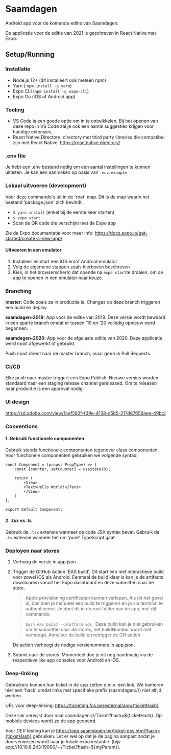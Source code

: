 # Saamdagen

Android app voor de komende editie van Saamdagen.

De applicatie voor de editie van 2021 is geschreven in React Native met Expo.

## Setup/Running

### Installatie

- Node.js 12+ (dit installeert ook meteen npm)
- Yarn ( `npm install -g yarn`)
- Expo CLI (`npm install -g expo-cli`)
- Expo Go (iOS of Android app)

### Tooling

- VS Code is een goede optie om in te ontwikkelen. Bij het openen van deze repo in VS Code zal je ook een aantal suggesties krijgen voor handige extensies.
- React Native Directory: directory met third party libraries die compatibel zijn met React Native. <https://reactnative.directory/>

### .env file
Je hebt een .env bestand nodig om een aantal instellingen te kunnen uitlezen. Je kan een aanmaken op basis van `.env.example`

### Lokaal uitvoeren (development)


Voer deze commando's uit in de 'root' map. Dit is de map waarin het bestand 'package.json' zich bevindt.

- `$ yarn install` (enkel bij de eerste keer starten)
- `$ expo start`
- Scan de QR code die verschijnt met de Expo app

Zie de Expo documentatie voor meer info: <https://docs.expo.io/get-started/create-a-new-app/>

#### Uitvoeren in een emulator

1. Installeer en start een iOS en/of Android emulator
2. Volg de algemene stappen zoals hierboven beschreven
3. Kies, in het browserscherm dat opende na `expo start`te draaien, om de app te openen in een emulator naar keuze.

### Branching

**master:** Code zoals ze in productie is. Changes op deze branch triggeren een build en deploy

**saamdagen-2019:** App voor de editie van 2019. Deze versie wordt bewaard in een aparte branch omdat er tussen '19 en '20 volledig opnieuw werd begonnen.

**saamdagen-2020**: App voor de afgelaste editie van 2020. Deze applicatie werd nooit afgewerkt of gebruikt.

Push nooit direct naar de master branch, maar gebruik Pull Requests.

### CI/CD

Elke push naar master triggert een Expo Publish. Nieuwe versies worden standaard naar een staging release channel gereleased. Om te releasen naar productie is een approval nodig.

### UI design

<https://xd.adobe.com/view/1cef593f-f39e-4138-a5b5-217d87659aee-49bc/>

### Conventions

#### 1. Gebruik functionele componenten

Gebruik steeds functionele componenten tegenover class componenten. Voor functionele componenten gebruiken we volgende syntax:

```JSX
const Component = (props: PropType) => {
    const [counter, setCounter] = useState(0);

    return (
        <View>
        <Text>Hello World!</Text>
        </View>
    )
};

export default Component;
```

#### 2. .tsx vs .ts

Gebruik de `.tsx` extensie wanneer de code JSX syntax bevat. Gebruik de `.ts` extensie wanneer het om 'pure' TypeScript gaat.

### Deployen naar stores

1. Verhoog de versie in app.json

2. Trigger de GitHub Action 'EAS build'. Dit start een niet interactieve build voor zowel iOS als Android. Eenmaal de build klaar is kan je de artifacts downloaden vanuit het Expo dashboard en deze submitten naar de store.

    > Apple provisioning certificaten kunnen verlopen. Als dit het geval is, dan dien je manueel een build te triggeren en je via terminal te authenticeren. Je doet dit in de root folder van de app, met dit commando:

    >``bash
    >eas build --platform ios
    >``
    > Deze build kan je niet gebruiken om te submitten naar de stores, het buildNumber wordt niet verhoogd. Annuleer de build en retrigger de GH action

    De action verhoogt de nodige versienummers in app.json.

3. Submit naar de stores. Momenteel doe je dit nog handmatig via de respectievelijke app consoles voor Android en iOS.

### Deep-linking

Gebruikers kunnen hun ticket in de app zetten d.m.v. een link. We hanteren hier een 'hack' omdat links met specifieke prefix (saamdagen://) niet altijd werken.

URL voor deep-linking: https://ticketing.fos.be/external/app/{ticketHash}

Deze link verwijst door naar saamdagen:///Ticket?hash=${ticketHash}. Op mobiele devices wordt zo de app geopend.

Voor *DEV* testing kan je https://app.saamdagen.be/ticket-dev.html?hash={ticketHash} gebruiken. Let er wel op dat je de pagina aanpast zodat je doorverwezen wordt naar je lokale expo instantie. (bijv. exp://10.10.8.243:19000/--/Ticket?hash=${myParam}).